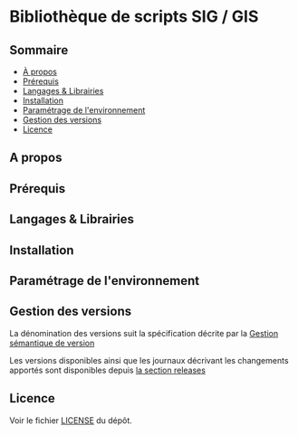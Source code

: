 # Bibliothèque de scripts SIG / GIS

## Sommaire

- [À propos](#a-propos)
- [Prérequis](#prérequis)
- [Langages & Librairies](#langages--librairies)
- [Installation](#installation)
- [Paramétrage de l'environnement](#paramétrage-de-lenvironnement)
- [Gestion des versions](#gestion-des-versions)
- [Licence](#licence)

## A propos

## Prérequis

## Langages & Librairies

## Installation

## Paramétrage de l'environnement

## Gestion des versions

La dénomination des versions suit la spécification décrite par la [Gestion sémantique de version](https://semver.org/lang/fr/)

Les versions disponibles ainsi que les journaux décrivant les changements apportés sont disponibles depuis [la section releases](https://github.com/Mothraa/OCR_projet10/releases)

## Licence

Voir le fichier [LICENSE](./LICENSE.md) du dépôt.
